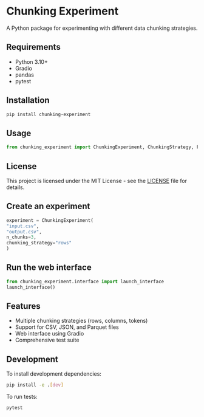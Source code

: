 # Chunking Experiment

A Python package for experimenting with different data chunking strategies.

## Requirements

- Python 3.10+
- Gradio
- pandas
- pytest

## Installation

```bash
pip install chunking-experiment
```

## Usage

```python
from chunking_experiment import ChunkingExperiment, ChunkingStrategy, FileFormat
```

## License

This project is licensed under the MIT License - see the [LICENSE](LICENSE) file for details.

## Create an experiment

```python
experiment = ChunkingExperiment(
"input.csv",
"output.csv",
n_chunks=3,
chunking_strategy="rows"
)
```

## Run the web interface

```python
from chunking_experiment.interface import launch_interface
launch_interface()
```

## Features

- Multiple chunking strategies (rows, columns, tokens)
- Support for CSV, JSON, and Parquet files
- Web interface using Gradio
- Comprehensive test suite

## Development

To install development dependencies:

```bash
pip install -e .[dev]
```

To run tests:

```bash
pytest
```

